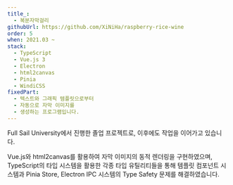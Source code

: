 ```yaml
---
title_:
  - 복분자막걸리
githubUrl: https://github.com/XiNiHa/raspberry-rice-wine
order: 5
when: 2021.03 ~
stack:
  - TypeScript
  - Vue.js 3
  - Electron
  - html2canvas
  - Pinia
  - WindiCSS
fixedPart:
  - 텍스트와 그래픽 템플릿으로부터
  - 자동으로 자막 이미지를
  - 생성하는 프로그램입니다.
---
```


<span class="nw">Full Sail University에서 진행한</span>
<span class="nw">졸업 프로젝트로,</span>
<span class="nw">이후에도 작업을 이어가고 있습니다.</span>

<span class="nw">Vue.js와 html2canvas를 활용하여</span>
<span class="nw">자막 이미지의 동적</span>
<span class="nw">렌더링을 구현하였으며,</span>
<span class="nw">TypeScript의 타입 시스템을 활용한</span>
<span class="nw">각종 타입 유틸리티들을 통해</span>
<span class="nw">템플릿 컴포넌트 시스템과</span>
<span class="nw">Pinia Store,</span>
<span class="nw">Electron IPC 시스템의</span>
<span class="nw">Type Safety 문제를 해결하였습니다.</span>
